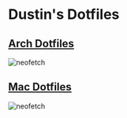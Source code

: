 # Dustin's Dotfiles

## [Arch Dotfiles](https://github.com/dustinrouillard/dotfiles/tree/arch)

![neofetch](https://dustin.pics/623f4dbf8c64cab2.png)

## [Mac Dotfiles](https://github.com/dustinrouillard/dotfiles/tree/mac)

![neofetch](https://dustin.pics/765175ae1d926f37.png)
